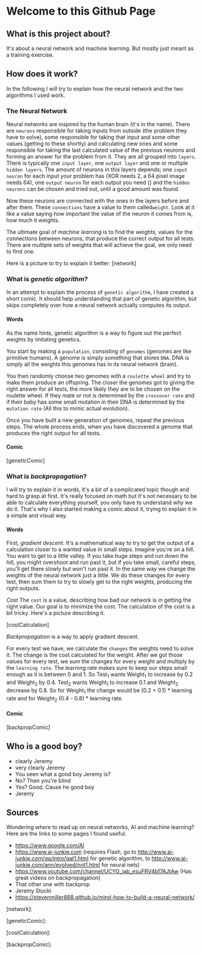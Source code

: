 # Welcome to this Github Page

## What is this project about?

It's about a neural network and machine learning. 
But mostly just meant as a training exercise.

## How does it work?

In the following I will try to explain how the neural network and the two algorithms I used work.

### The Neural Network
Neural networks are inspired by the human brain (it's in the name). 
There are `neurons` responsible for taking inputs from outside (the problem they have to solve), some responsible for taking that input and some other values (getting to these shortly) and calculating new ones and some responsible for taking the last calculated value of the previous neurons and forming an answer for the problem from it. They are all grouped into `layers`. There is typically one `input layer`, one `output layer` and one or multiple `hidden layers`. The amount of neurons in this layers depends; one `input neuron` for each input your problem has (XOR needs 2, a 64 pixel image needs 64), one `output neuron` for each output you need () and the `hidden neurons` can be chosen and tried out, until a good amount was found.

Now these neurons are connected with the ones in the layers before and after them. These `connections` have a value to them called`weight`. Look at it like a value saying how important the value of the neuron it comes from is, how much it weights.

The ultimate goal of *machine learning* is to find the weights, values for the connections between neurons, that produce the correct output for all tests. There are multiple sets of weights that will achieve the goal, we only need to find one.

Here is a picture to try to explain it better:
[network]

### What is *genetic algorithm*?
In an attempt to explain the process of `genetic algorithm`, I have created a short comic. It should help understanding that part of genetic algorithm, but skips completely over how a neural network actually computes its output.

#### Words
As the name hints, genetic algorithm is a way to figure out the perfect weights by imitating genetics.

You start by making a `population`, consisting of `genomes` (genomes are like primitive humans). A genome is simply something that stores `DNA`. DNA is simply all the weights this genomes has in its neural network (brain).

You then randomly choose two genomes with a `roulette wheel` and try to make them produce an offspring. The closer the genomes got to giving the right answer for all tests, the more likely  they are to be chosen on the roulette wheel. If they mate or not is determined by the `crossover rate` and if their baby has some small mutation in their DNA is determined by the `mutation rate` (All this to mimic actual evolution).

Once you have built a new generation of genomes, repeat the previous steps.
The whole process ends, when you have discovered a genome that produces the right output for all tests.

#### Comic

[geneticComic]


### What is *backpropagation*?
I will try to explain it in words, it's a bit of a complicated topic though and hard to grasp at first. It's really focused on math but it's not necessary to be able to calculate everything yourself, you only have to understand why we do it. That's why I also started making a comic about it, trying to explain it in a simple and visual way.

#### Words

First, *gradient descent*.
It's a mathematical way to try to get the output of a calculation closer to a wanted value in small steps.
Imagine you're on a hill. You want to get to a little valley. If you take huge steps and run down the hill, you might overshoot and run past it, but if you take small, careful steps, you'll get there slowly but won't run past it. 
In the same way we change the weights of the neural network just a little. We do these changes for every test, then sum them to try to slowly get to the right weights, producing the right outputs.

*Cost*
The `cost` is a value, describing how bad our network is in getting the right value. Our goal is to minimize the cost. The calculation of the cost is a bit tricky. Here's a picture describing it.

[costCalculation]

*Backpropagation* is a way to apply gradient descent.

For every test we have, we calculate the `changes` the weights need to solve it. The change is the cost calculated for the weight.  After we got those values for every test, we sum the changes for every weight and multiply by the `learning rate`. The learning rate makes sure to keep our steps small enough as it is between 0 and 1.
So Test<sub>1</sub> wants Weight<sub>1</sub> to increase by 0.2 and Weight<sub>2</sub> by 0.4. Test<sub>2</sub> wants Weight<sub>1</sub> to increase 0.1 and Weight<sub>2</sub> decrease by 0.8. So for Weight<sub>1</sub> the change would be (0.2 + 0.1) * learning rate and for Weight<sub>2</sub> (0.4 - 0.8) * learning rate.

#### Comic
[backpropComic]

## Who is a good boy?
- clearly Jeremy
- very clearly Jeremy
- You seen what a good boy Jeremy is?
- No? Then you're blind
- Yes? Good. Cause he good boy
- Jeremy

## Sources

Wondering where to read up on neural networks, AI and machine learning? 
Here are the links to some pages I found useful.

- https://www.google.com/AI
- https://www.ai-junkie.com (requires Flash, go to http://www.ai-junkie.com/ga/intro/gat1.html for genetic algorithm, to http://www.ai-junkie.com/ann/evolved/nnt1.html for neural nets)
- https://www.youtube.com/channel/UCYO_jab_esuFRV4b17AJtAw (Has great videos on backpropagation)
- That other one with backprop 
- Jeremy Stucki
- https://stevenmiller888.github.io/mind-how-to-build-a-neural-network/



[network]: 

[geneticComic]: 

[costCalculation]: 

[backpropComic]: 